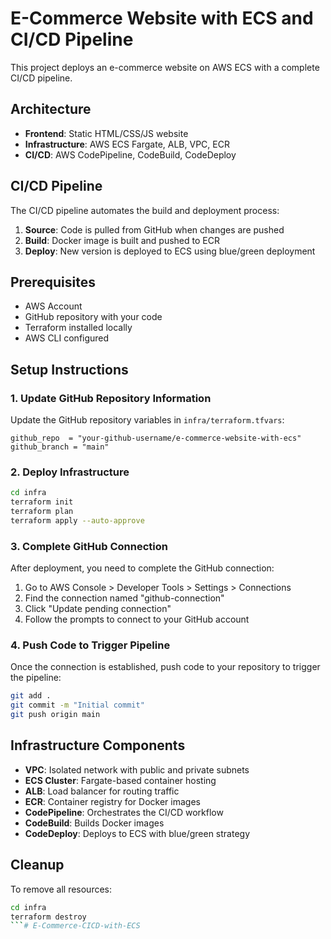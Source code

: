 # E-Commerce Website with ECS and CI/CD Pipeline

This project deploys an e-commerce website on AWS ECS with a complete CI/CD pipeline.

## Architecture

- **Frontend**: Static HTML/CSS/JS website
- **Infrastructure**: AWS ECS Fargate, ALB, VPC, ECR
- **CI/CD**: AWS CodePipeline, CodeBuild, CodeDeploy

## CI/CD Pipeline

The CI/CD pipeline automates the build and deployment process:

1. **Source**: Code is pulled from GitHub when changes are pushed
2. **Build**: Docker image is built and pushed to ECR
3. **Deploy**: New version is deployed to ECS using blue/green deployment

## Prerequisites

- AWS Account
- GitHub repository with your code
- Terraform installed locally
- AWS CLI configured

## Setup Instructions

### 1. Update GitHub Repository Information

Update the GitHub repository variables in `infra/terraform.tfvars`:

```hcl
github_repo  = "your-github-username/e-commerce-website-with-ecs"
github_branch = "main"
```

### 2. Deploy Infrastructure

```bash
cd infra
terraform init
terraform plan
terraform apply --auto-approve
```

### 3. Complete GitHub Connection

After deployment, you need to complete the GitHub connection:

1. Go to AWS Console > Developer Tools > Settings > Connections
2. Find the connection named "github-connection"
3. Click "Update pending connection"
4. Follow the prompts to connect to your GitHub account

### 4. Push Code to Trigger Pipeline

Once the connection is established, push code to your repository to trigger the pipeline:

```bash
git add .
git commit -m "Initial commit"
git push origin main
```

## Infrastructure Components

- **VPC**: Isolated network with public and private subnets
- **ECS Cluster**: Fargate-based container hosting
- **ALB**: Load balancer for routing traffic
- **ECR**: Container registry for Docker images
- **CodePipeline**: Orchestrates the CI/CD workflow
- **CodeBuild**: Builds Docker images
- **CodeDeploy**: Deploys to ECS with blue/green strategy

## Cleanup

To remove all resources:

```bash
cd infra
terraform destroy
```# E-Commerce-CICD-with-ECS

